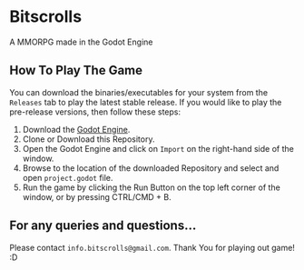 # Bitscrolls

A MMORPG made in the Godot Engine

## How To Play The Game

You can download the binaries/executables for your system from the `Releases` tab to 
play the latest stable release. If you would like to play the pre-release versions, then
follow these steps:

1. Download the [Godot Engine](https://godotengine.org/).
2. Clone or Download this Repository.
3. Open the Godot Engine and click on `Import` on the right-hand side of the window.
4. Browse to the location of the downloaded Repository and select and open
`project.godot` file.
5. Run the game by clicking the Run Button on the top left corner of the window, or by
pressing CTRL/CMD + B.

## For any queries and questions...

Please contact `info.bitscrolls@gmail.com`. Thank You for playing out game! :D
